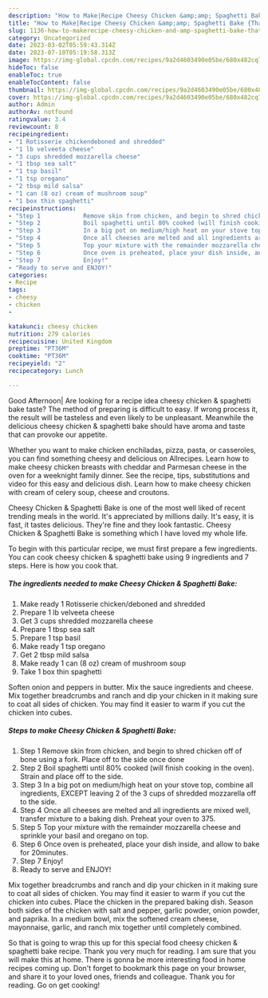 ```yaml
---
description: "How to Make|Recipe Cheesy Chicken &amp;amp; Spaghetti Bake {That is Delicious"
title: "How to Make|Recipe Cheesy Chicken &amp;amp; Spaghetti Bake {That is Delicious"
slug: 1136-how-to-makerecipe-cheesy-chicken-and-amp-spaghetti-bake-that-is-delicious
category: Uncategorized
date: 2023-03-02T05:59:43.314Z
date: 2023-07-10T05:19:58.313Z
image: https://img-global.cpcdn.com/recipes/9a2d4603490e05be/680x482cq70/cheesy-chicken-spaghetti-bake-recipe-main-photo.jpg
hideToc: false
enableToc: true
enableTocContent: false
thumbnail: https://img-global.cpcdn.com/recipes/9a2d4603490e05be/680x482cq70/cheesy-chicken-spaghetti-bake-recipe-main-photo.jpg
cover: https://img-global.cpcdn.com/recipes/9a2d4603490e05be/680x482cq70/cheesy-chicken-spaghetti-bake-recipe-main-photo.jpg
author: Admin
authorAv: notfound
ratingvalue: 3.4
reviewcount: 8
recipeingredient:
- "1 Rotisserie chickendeboned and shredded"
- "1 lb velveeta cheese"
- "3 cups shredded mozzarella cheese"
- "1 tbsp sea salt"
- "1 tsp basil"
- "1 tsp oregano"
- "2 tbsp mild salsa"
- "1 can (8 oz) cream of mushroom soup"
- "1 box thin spaghetti"
recipeinstructions:
- "Step 1            Remove skin from chicken, and begin to shred chicken off of bone using a fork. Place off to the side once done"
- "Step 2            Boil spaghetti until 80% cooked (will finish cooking in the oven). Strain and place off to the side."
- "Step 3            In a big pot on medium/high heat on your stove top, combine all ingredients, EXCEPT leaving 2 of the 3 cups of shredded mozzarella off to the side."
- "Step 4            Once all cheeses are melted and all ingredients are mixed well, transfer mixture to a baking dish. Preheat your oven to 375."
- "Step 5            Top your mixture with the remainder mozzarella cheese and sprinkle your basil and oregano on top."
- "Step 6            Once oven is preheated, place your dish inside, and allow to bake for 20minutes."
- "Step 7            Enjoy!"
- "Ready to serve and ENJOY!"
categories:
- Recipe
tags:
- cheesy
- chicken
- 

katakunci: cheesy chicken  
nutrition: 279 calories
recipecuisine: United Kingdom
preptime: "PT36M"
cooktime: "PT36M"
recipeyield: "2"
recipecategory: Lunch

---
```



Good Afternoon| Are looking for a recipe idea cheesy chicken &amp; spaghetti bake taste? The method of preparing is difficult to easy. If wrong process it, the result will be tasteless and even likely to be unpleasant. Meanwhile the delicious cheesy chicken &amp; spaghetti bake should have aroma and taste that can provoke our appetite.





Whether you want to make chicken enchiladas, pizza, pasta, or casseroles, you can find something cheesy and delicious on Allrecipes. Learn how to make cheesy chicken breasts with cheddar and Parmesan cheese in the oven for a weeknight family dinner. See the recipe, tips, substitutions and video for this easy and delicious dish. Learn how to make cheesy chicken with cream of celery soup, cheese and croutons.

Cheesy Chicken &amp; Spaghetti Bake is one of the most well liked of recent trending meals in the world. It's appreciated by millions daily. It's easy, it is fast, it tastes delicious. They're fine and they look fantastic. Cheesy Chicken &amp; Spaghetti Bake is something which I have loved my whole life.


To begin with this particular recipe, we must first prepare a few ingredients. You can cook cheesy chicken &amp; spaghetti bake using 9 ingredients and 7 steps. Here is how you cook that.

<!--inarticleads1-->

##### The ingredients needed to make Cheesy Chicken &amp; Spaghetti Bake:

1. Make ready 1 Rotisserie chicken/deboned and shredded
1. Prepare 1 lb velveeta cheese
1. Get 3 cups shredded mozzarella cheese
1. Prepare 1 tbsp sea salt
1. Prepare 1 tsp basil
1. Make ready 1 tsp oregano
1. Get 2 tbsp mild salsa
1. Make ready 1 can (8 oz) cream of mushroom soup
1. Take 1 box thin spaghetti


Soften onion and peppers in butter. Mix the sauce ingredients and cheese. Mix together breadcrumbs and ranch and dip your chicken in it making sure to coat all sides of chicken. You may find it easier to warm if you cut the chicken into cubes. 

<!--inarticleads2-->

##### Steps to make Cheesy Chicken &amp; Spaghetti Bake:

1. Step 1            Remove skin from chicken, and begin to shred chicken off of bone using a fork. Place off to the side once done
1. Step 2            Boil spaghetti until 80% cooked (will finish cooking in the oven). Strain and place off to the side.
1. Step 3            In a big pot on medium/high heat on your stove top, combine all ingredients, EXCEPT leaving 2 of the 3 cups of shredded mozzarella off to the side.
1. Step 4            Once all cheeses are melted and all ingredients are mixed well, transfer mixture to a baking dish. Preheat your oven to 375.
1. Step 5            Top your mixture with the remainder mozzarella cheese and sprinkle your basil and oregano on top.
1. Step 6            Once oven is preheated, place your dish inside, and allow to bake for 20minutes.
1. Step 7            Enjoy!
1. Ready to serve and ENJOY!

Mix together breadcrumbs and ranch and dip your chicken in it making sure to coat all sides of chicken. You may find it easier to warm if you cut the chicken into cubes. Place the chicken in the prepared baking dish. Season both sides of the chicken with salt and pepper, garlic powder, onion powder, and paprika. In a medium bowl, mix the softened cream cheese, mayonnaise, garlic, and ranch mix together until completely combined. 

So that is going to wrap this up for this special food cheesy chicken &amp; spaghetti bake recipe. Thank you very much for reading. I am sure that you will make this at home. There is gonna be more interesting food in home recipes coming up. Don't forget to bookmark this page on your browser, and share it to your loved ones, friends and colleague. Thank you for reading. Go on get cooking!
